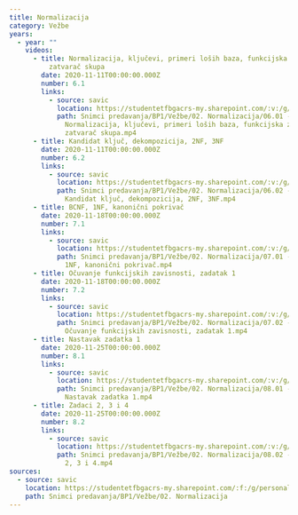 ```yaml
---
title: Normalizacija
category: Vežbe
years:
  - year: ""
    videos:
      - title: Normalizacija, ključevi, primeri loših baza, funkcijska zavisnost,
          zatvarač skupa
        date: 2020-11-11T00:00:00.000Z
        number: 6.1
        links:
          - source: savic
            location: https://studentetfbgacrs-my.sharepoint.com/:v:/g/personal/sa190595d_student_etf_bg_ac_rs/EXsc6HO_TblElQ2UFttVeL0BAJp4sCQai9NoMhWOARel0Q
            path: Snimci predavanja/BP1/Vežbe/02. Normalizacija/06.01 - 2020-11-11 -
              Normalizacija, ključevi, primeri loših baza, funkcijska zavisnost,
              zatvarač skupa.mp4
      - title: Kandidat ključ, dekompozicija, 2NF, 3NF
        date: 2020-11-11T00:00:00.000Z
        number: 6.2
        links:
          - source: savic
            location: https://studentetfbgacrs-my.sharepoint.com/:v:/g/personal/sa190595d_student_etf_bg_ac_rs/EUy2K8Xe1WZFhyDV1n_77yYBUYXYEAFa-N4cFP6qHI6hGA
            path: Snimci predavanja/BP1/Vežbe/02. Normalizacija/06.02 - 2020-11-11 -
              Kandidat ključ, dekompozicija, 2NF, 3NF.mp4
      - title: BCNF, 1NF, kanonični pokrivač
        date: 2020-11-18T00:00:00.000Z
        number: 7.1
        links:
          - source: savic
            location: https://studentetfbgacrs-my.sharepoint.com/:v:/g/personal/sa190595d_student_etf_bg_ac_rs/EZhVwfdlYTdNpBB2rRKIbOABDQUIDnDmHAkJoV3YG8ofMQ
            path: Snimci predavanja/BP1/Vežbe/02. Normalizacija/07.01 - 2020-11-18 - BCNF,
              1NF, kanonični pokrivač.mp4
      - title: Očuvanje funkcijskih zavisnosti, zadatak 1
        date: 2020-11-18T00:00:00.000Z
        number: 7.2
        links:
          - source: savic
            location: https://studentetfbgacrs-my.sharepoint.com/:v:/g/personal/sa190595d_student_etf_bg_ac_rs/EX-T7k3QKLFOvZN9kYk5mOsBV9l-h-nZUN7xKYMgoYNjZQ
            path: Snimci predavanja/BP1/Vežbe/02. Normalizacija/07.02 - 2020-11-18 -
              Očuvanje funkcijskih zavisnosti, zadatak 1.mp4
      - title: Nastavak zadatka 1
        date: 2020-11-25T00:00:00.000Z
        number: 8.1
        links:
          - source: savic
            location: https://studentetfbgacrs-my.sharepoint.com/:v:/g/personal/sa190595d_student_etf_bg_ac_rs/ESBgERAJZEpBldzZS19zh28BpK5a3GVFfjt2h6d1vAtR_w
            path: Snimci predavanja/BP1/Vežbe/02. Normalizacija/08.01 - 2020-11-25 -
              Nastavak zadatka 1.mp4
      - title: Zadaci 2, 3 i 4
        date: 2020-11-25T00:00:00.000Z
        number: 8.2
        links:
          - source: savic
            location: https://studentetfbgacrs-my.sharepoint.com/:v:/g/personal/sa190595d_student_etf_bg_ac_rs/EVeE0EToKgJIvyf2dKgQvrQBmmYFY8uUWF2Akr6CHjLwUw
            path: Snimci predavanja/BP1/Vežbe/02. Normalizacija/08.02 - 2020-11-25 - Zadaci
              2, 3 i 4.mp4
sources:
  - source: savic
    location: https://studentetfbgacrs-my.sharepoint.com/:f:/g/personal/sa190595d_student_etf_bg_ac_rs/EoOMXa2wweVFujFDrtiMp4gBJYpolUvZkpHqs0zgXOwA8g
    path: Snimci predavanja/BP1/Vežbe/02. Normalizacija
---
```



